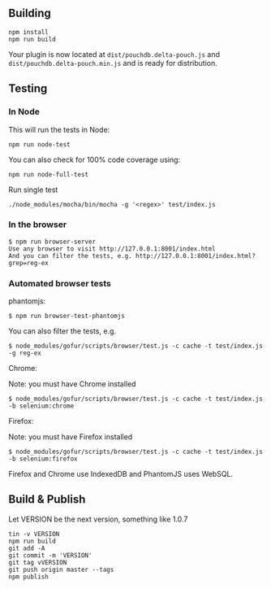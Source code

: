 
Building
----
    npm install
    npm run build

Your plugin is now located at `dist/pouchdb.delta-pouch.js` and `dist/pouchdb.delta-pouch.min.js` and is ready for distribution.

Testing
----

### In Node

This will run the tests in Node:

    npm run node-test

You can also check for 100% code coverage using:

    npm run node-full-test

Run single test

    ./node_modules/mocha/bin/mocha -g '<regex>' test/index.js


### In the browser

    $ npm run browser-server
    Use any browser to visit http://127.0.0.1:8001/index.html
    And you can filter the tests, e.g. http://127.0.0.1:8001/index.html?grep=reg-ex


### Automated browser tests

phantomjs:

    $ npm run browser-test-phantomjs

You can also filter the tests, e.g.

    $ node_modules/gofur/scripts/browser/test.js -c cache -t test/index.js -g reg-ex

Chrome:

Note: you must have Chrome installed

    $ node_modules/gofur/scripts/browser/test.js -c cache -t test/index.js -b selenium:chrome

Firefox:

Note: you must have Firefox installed

    $ node_modules/gofur/scripts/browser/test.js -c cache -t test/index.js -b selenium:firefox

Firefox and Chrome use IndexedDB and PhantomJS uses WebSQL.


Build & Publish
----
Let VERSION be the next version, something like 1.0.7

    tin -v VERSION
    npm run build
    git add -A
    git commit -m 'VERSION'
    git tag vVERSION
    git push origin master --tags
    npm publish
